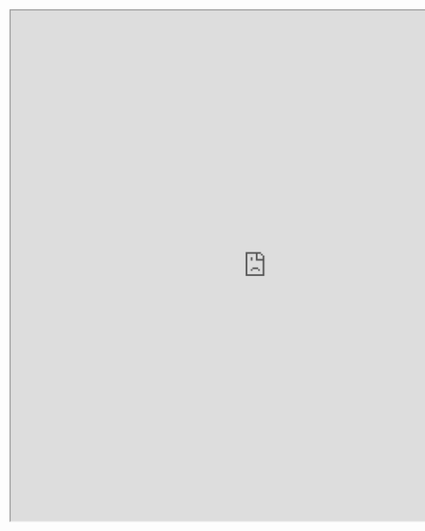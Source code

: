 <iframe
height = 900
width = 900
padding = 0 0
margins = 0 0
src="https://leagueoflegends.fandom.com/wiki/Quinn/LoL"></iframe>